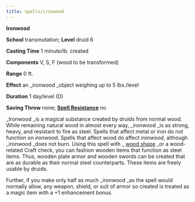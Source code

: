```yaml
---
title: spells/ironwood
---
```

 **Ironwood**

**School** transmutation; **Level** druid 6

**Casting Time** 1 minute/lb. created

**Components** V, S, F (wood to be transformed)

**Range** 0 ft.

**Effect** an _ironwood _object weighing up to 5 lbs./level

**Duration** 1 day/level (D)

**Saving Throw** none; **[Spell Resistance](../glossary#_spell-resistance)** no

_Ironwood _is a magical substance created by druids from normal wood. While remaining natural wood in almost every way, _ironwood _is as strong, heavy, and resistant to fire as steel. Spells that affect metal or iron do not function on _ironwood_. Spells that affect wood do affect _ironwood_, although _ironwood _does not burn. Using this spell with _ [wood shape](woodShape#_wood-shape) _or a wood-related Craft check, you can fashion wooden items that function as steel items. Thus, wooden plate armor and wooden swords can be created that are as durable as their normal steel counterparts. These items are freely usable by druids.

Further, if you make only half as much _ironwood _as the spell would normally allow, any weapon, shield, or suit of armor so created is treated as a magic item with a +1 enhancement bonus.

